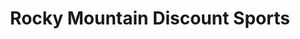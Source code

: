 ---
title: "Rocky Mountain Discount Sports"
url: /gillette/rocky-mountain-discount-sports/
shop: sports
---